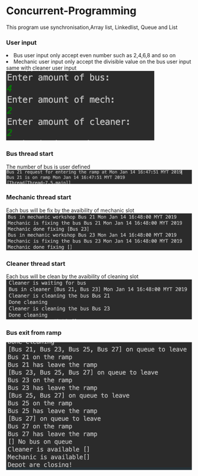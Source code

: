 # Concurrent-Programming
<head>This program use synchronisation,Array list, Linkedlist, Queue and List</head>

<h3>User input</h3>
<li>Bus user input only accept even number such as 2,4,6,8 and so on</li>
<li>Mechanic user input only accept the divisible value on the bus user input same with cleaner user input</li>
<img src="/screenshot/1.png">
<h3>Bus thread start</h3>
<p1>The number of bus is user defined</p1>
<img src="/screenshot/2.png">
<h3>Mechanic thread start</h3>
<p1>Each bus will be fix by the avaibility of mechanic slot</p1>
<img src="/screenshot/3.png">
<h3>Cleaner thread start</h3>
<p1>Each bus will be clean by the avaibility of cleaning slot</p1>
<img src="/screenshot/4 new.png">
<h3>Bus exit from ramp</h3>
<img src="/screenshot/5.png">

